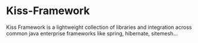Kiss-Framework
==============

Kiss Framework is a lightweight collection of libraries and integration across common java enterprise frameworks like spring, hibernate, sitemesh…